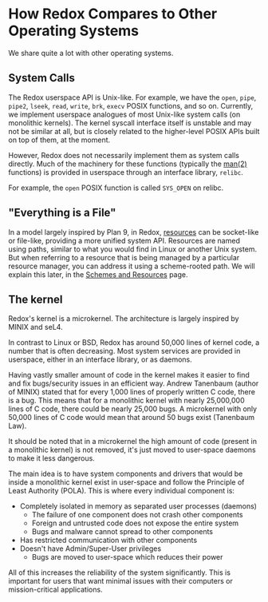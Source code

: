 # How Redox Compares to Other Operating Systems

We share quite a lot with other operating systems.

## System Calls

The Redox userspace API is Unix-like. For example, we have the `open`, `pipe`, `pipe2`, `lseek`, `read`, `write`, `brk`, `execv` POSIX functions, and so on. Currently, we implement userspace analogues of most Unix-like system calls (on monolithic kernels). The kernel syscall interface itself is unstable and may not be similar at all, but is closely related to the higher-level POSIX APIs built on top of them, at the moment.

However, Redox does not necessarily implement them as system calls directly. Much of the machinery for these functions (typically the [man(2)](https://en.wikipedia.org/wiki/Man_page#Manual_sections) functions) is provided in userspace through an interface library, `relibc`.

For example, the `open` POSIX function is called `SYS_OPEN` on relibc.

## "Everything is a File"

In a model largely inspired by Plan 9, in Redox, [resources](./resources.md) can be socket-like or file-like, providing a more unified system API.
Resources are named using paths, similar to what you would find in Linux or another Unix system.
But when referring to a resource that is being managed by a particular resource manager, you can address it using a scheme-rooted path.
We will explain this later, in the [Schemes and Resources](./schemes-resources.md) page.

## The kernel

Redox's kernel is a microkernel. The architecture is largely inspired by MINIX and seL4.

In contrast to Linux or BSD, Redox has around 50,000 lines of kernel code, a number that is often decreasing. Most system services are provided in userspace, either in an interface library, or as daemons.

Having vastly smaller amount of code in the kernel makes it easier to find and fix bugs/security issues in an efficient way.
Andrew Tanenbaum (author of MINIX) stated that for every 1,000 lines of properly written C code, there is a bug.
This means that for a monolithic kernel with nearly 25,000,000 lines of C code, there could be nearly 25,000 bugs.
A microkernel with only 50,000 lines of C code would mean that around 50 bugs exist (Tanenbaum Law).

It should be noted that in a microkernel the high amount of code (present in a monolithic kernel) is not removed, it's just moved to user-space daemons to make it less dangerous.

The main idea is to have system components and drivers that would be inside a monolithic kernel exist in user-space and follow the Principle of Least Authority (POLA). This is where every individual component is:

- Completely isolated in memory as separated user processes (daemons)
  - The failure of one component does not crash other components
  - Foreign and untrusted code does not expose the entire system
  - Bugs and malware cannot spread to other components
- Has restricted communication with other components
- Doesn't have Admin/Super-User privileges
  - Bugs are moved to user-space which reduces their power

All of this increases the reliability of the system significantly. This is important for users that want minimal issues with their computers or mission-critical applications.

